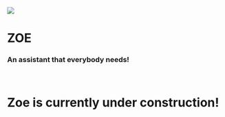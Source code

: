 <img src="https://user-images.githubusercontent.com/115635063/204159883-148410b9-7065-4906-be52-e11fef7c1f57.png">

# ZOE
### An assistant that everybody needs!
</br>

# Zoe is currently under construction!
